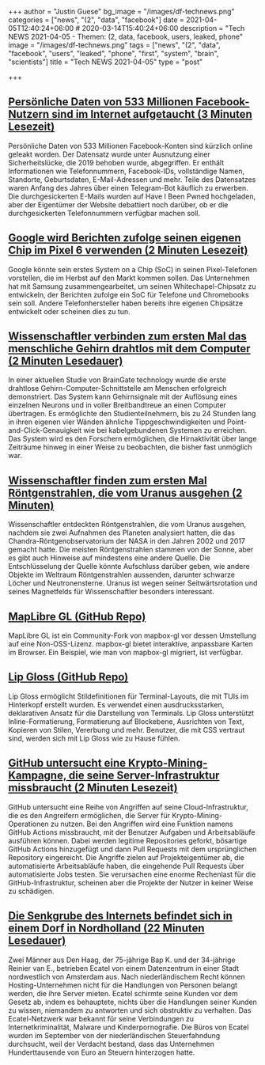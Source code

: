 +++
author = "Justin Guese"
bg_image = "/images/df-technews.png"
categories = ["news", "(2", "data", "facebook"]
date = 2021-04-05T12:40:24+06:00 # 2020-03-14T15:40:24+06:00
description = "Tech NEWS 2021-04-05 - Themen: (2, data, facebook, users, leaked, phone"
image = "/images/df-technews.png"
tags = ["news", "(2", "data", "facebook", "users", "leaked", "phone", "first", "system", "brain", "scientists"]
title = "Tech NEWS 2021-04-05"
type = "post"

+++

## [Persönliche Daten von 533 Millionen Facebook-Nutzern sind im Internet aufgetaucht (3 Minuten Lesezeit)](https://www.theverge.com/2021/4/4/22366822/facebook-personal-data-533-million-leaks-online-email-phone-numbers)

 Persönliche Daten von 533 Millionen Facebook-Konten sind kürzlich online geleakt worden. Der Datensatz wurde unter Ausnutzung einer Sicherheitslücke, die 2019 behoben wurde, abgegriffen. Er enthält Informationen wie Telefonnummern, Facebook-IDs, vollständige Namen, Standorte, Geburtsdaten, E-Mail-Adressen und mehr. Teile des Datensatzes waren Anfang des Jahres über einen Telegram-Bot käuflich zu erwerben. Die durchgesickerten E-Mails wurden auf Have I Been Pwned hochgeladen, aber der Eigentümer der Website debattiert noch darüber, ob er die durchgesickerten Telefonnummern verfügbar machen soll.

## [Google wird Berichten zufolge seinen eigenen Chip im Pixel 6 verwenden (2 Minuten Lesezeit)](https://www.engadget.com/google-silicon-whitechapel-pixel-6-170200955.html)

 Google könnte sein erstes System on a Chip (SoC) in seinen Pixel-Telefonen vorstellen, die im Herbst auf den Markt kommen sollen. Das Unternehmen hat mit Samsung zusammengearbeitet, um seinen Whitechapel-Chipsatz zu entwickeln, der Berichten zufolge ein SoC für Telefone und Chromebooks sein soll. Andere Telefonhersteller haben bereits ihre eigenen Chipsätze entwickelt oder scheinen dies zu tun.

## [Wissenschaftler verbinden zum ersten Mal das menschliche Gehirn drahtlos mit dem Computer (2 Minuten Lesedauer)](https://www.independent.co.uk/life-style/gadgets-and-tech/brain-computer-interface-braingate-b1825971.html)

 In einer aktuellen Studie von BrainGate technology wurde die erste drahtlose Gehirn-Computer-Schnittstelle am Menschen erfolgreich demonstriert. Das System kann Gehirnsignale mit der Auflösung eines einzelnen Neurons und in voller Breitbandtreue an einen Computer übertragen. Es ermöglichte den Studienteilnehmern, bis zu 24 Stunden lang in ihren eigenen vier Wänden ähnliche Tippgeschwindigkeiten und Point-and-Click-Genauigkeit wie bei kabelgebundenen Systemen zu erreichen. Das System wird es den Forschern ermöglichen, die Hirnaktivität über lange Zeiträume hinweg in einer Weise zu beobachten, die bisher fast unmöglich war.

## [Wissenschaftler finden zum ersten Mal Röntgenstrahlen, die vom Uranus ausgehen (2 Minuten)](https://www.nbcnews.com/science/space/first-time-scientists-find-x-rays-coming-uranus-n1262897)

 Wissenschaftler entdeckten Röntgenstrahlen, die vom Uranus ausgehen, nachdem sie zwei Aufnahmen des Planeten analysiert hatten, die das Chandra-Röntgenobservatorium der NASA in den Jahren 2002 und 2017 gemacht hatte. Die meisten Röntgenstrahlen stammen von der Sonne, aber es gibt auch Hinweise auf mindestens eine andere Quelle. Die Entschlüsselung der Quelle könnte Aufschluss darüber geben, wie andere Objekte im Weltraum Röntgenstrahlen aussenden, darunter schwarze Löcher und Neutronensterne. Uranus ist wegen seiner Seitwärtsrotation und seines Magnetfelds für Wissenschaftler besonders interessant.

## [MapLibre GL (GitHub Repo)](https://github.com/maplibre/maplibre-gl-js)

 MapLibre GL ist ein Community-Fork von mapbox-gl vor dessen Umstellung auf eine Non-OSS-Lizenz. mapbox-gl bietet interaktive, anpassbare Karten im Browser. Ein Beispiel, wie man von mapbox-gl migriert, ist verfügbar.

## [Lip Gloss (GitHub Repo)](https://github.com/charmbracelet/lipgloss/)

 Lip Gloss ermöglicht Stildefinitionen für Terminal-Layouts, die mit TUIs im Hinterkopf erstellt wurden. Es verwendet einen ausdrucksstarken, deklarativen Ansatz für die Darstellung von Terminals. Lip Gloss unterstützt Inline-Formatierung, Formatierung auf Blockebene, Ausrichten von Text, Kopieren von Stilen, Vererbung und mehr. Benutzer, die mit CSS vertraut sind, werden sich mit Lip Gloss wie zu Hause fühlen.

## [GitHub untersucht eine Krypto-Mining-Kampagne, die seine Server-Infrastruktur missbraucht (2 Minuten Lesezeit)](https://therecord.media/github-investigating-crypto-mining-campaign-abusing-its-server-infrastructure/)

 GitHub untersucht eine Reihe von Angriffen auf seine Cloud-Infrastruktur, die es den Angreifern ermöglichen, die Server für Krypto-Mining-Operationen zu nutzen. Bei den Angriffen wird eine Funktion namens GitHub Actions missbraucht, mit der Benutzer Aufgaben und Arbeitsabläufe ausführen können. Dabei werden legitime Repositories geforkt, bösartige GitHub Actions hinzugefügt und dann Pull Requests mit dem ursprünglichen Repository eingereicht. Die Angriffe zielen auf Projekteigentümer ab, die automatisierte Arbeitsabläufe haben, die eingehende Pull Requests über automatisierte Jobs testen. Sie verursachen eine enorme Rechenlast für die GitHub-Infrastruktur, scheinen aber die Projekte der Nutzer in keiner Weise zu schädigen.

## [Die Senkgrube des Internets befindet sich in einem Dorf in Nordholland (22 Minuten Lesedauer)](https://www.nrc.nl/nieuws/2021/04/02/the-cesspool-of-the-internet-is-to-be-found-in-a-village-in-north-holland-a4038369)

 Zwei Männer aus Den Haag, der 75-jährige Bap K. und der 34-jährige Reinier van E., betrieben Ecatel von einem Datenzentrum in einer Stadt nordwestlich von Amsterdam aus. Nach niederländischem Recht können Hosting-Unternehmen nicht für die Handlungen von Personen belangt werden, die ihre Server mieten. Ecatel schirmte seine Kunden vor dem Gesetz ab, indem es behauptete, nichts über die Handlungen seiner Kunden zu wissen, niemandem zu antworten und sich obstruktiv zu verhalten. Das Ecatel-Netzwerk war bekannt für seine Verbindungen zu Internetkriminalität, Malware und Kinderpornografie. Die Büros von Ecatel wurden im September von der niederländischen Steuerfahndung durchsucht, weil der Verdacht bestand, dass das Unternehmen Hunderttausende von Euro an Steuern hinterzogen hatte.

